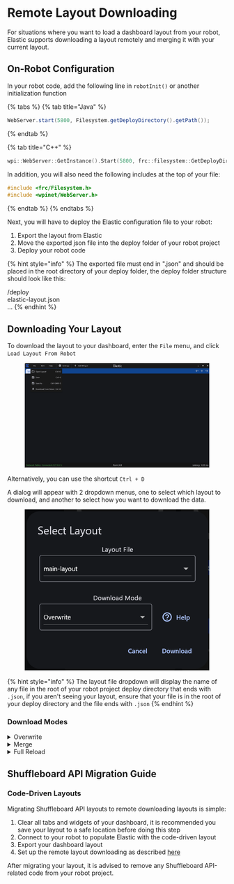 # Remote Layout Downloading

For situations where you want to load a dashboard layout from your robot, Elastic supports downloading a layout remotely and merging it with your current layout.

## On-Robot Configuration

In your robot code, add the following line in `robotInit()` or another initialization function

{% tabs %}
{% tab title="Java" %}
```java
WebServer.start(5800, Filesystem.getDeployDirectory().getPath());
```
{% endtab %}

{% tab title="C++" %}
```cpp
wpi::WebServer::GetInstance().Start(5800, frc::filesystem::GetDeployDirectory());
```

In addition, you will also need the following includes at the top of your file:

```cpp
#include <frc/Filesystem.h>
#include <wpinet/WebServer.h>
```
{% endtab %}
{% endtabs %}

Next, you will have to deploy the Elastic configuration file to your robot:

1. Export the layout from Elastic
2. Move the exported json file into the deploy folder of your robot project
3. Deploy your robot code

{% hint style="info" %}
The exported file must end in ".json" and should be placed in the root directory of your deploy folder, the deploy folder structure should look like this:

/deploy\
&#x20;   elastic-layout.json\
&#x20;   ...
{% endhint %}

## Downloading Your Layout

To download the layout to your dashboard, enter the `File` menu, and click `Load Layout From Robot`

<figure><img src="../.gitbook/assets/remote_layout.png" alt=""><figcaption></figcaption></figure>

Alternatively, you can use the shortcut `Ctrl + D`

A dialog will appear with 2 dropdown menus, one to select which layout to download, and another to select how you want to download the data.

<figure><img src="../.gitbook/assets/remote_layout_dialog.png" alt=""><figcaption></figcaption></figure>

{% hint style="info" %}
The layout file dropdown will display the name of any file in the root of your robot project deploy directory that ends with `.json`, if you aren't seeing your layout, ensure that your file is in the root of your deploy directory and the file ends with `.json`
{% endhint %}

### Download Modes

<details>

<summary>Overwrite</summary>

Keeps existing tabs that are not defined in the remote layout. However, any tabs that are defined in the remote layout will be overwritten locally.

For example, if your current layout has the tabs `Teleoperated`, `Autonomous`, and `Testing`, and your layout defines a tab named `Testing`, after downloading, any content that you have on the `Testing`tab will no longer exist and will be overwritten by whatever is on the remote layout tab.

</details>

<details>

<summary>Merge</summary>

Merge the downloaded layout with the existing one. If a new widget cannot be properly placed, it will not be added.

If your current layout has the tabs `Teleoperated`, `Autonomous`, and `Testing`, and your layout defines a tab named `Testing`, but the layout you are downloading also has a tab named `Testing`, any widgets you currently have on the `Testing` tab will remain, but new widgets will be added in spots that are not occupied.

</details>

<details>

<summary>Full Reload</summary>

Deletes the existing layout and loads the new one.

This is the same operation as opening a new layout locally, any widgets you have placed will be removed.

</details>

## Shuffleboard API Migration Guide

### Code-Driven Layouts

Migrating Shuffleboard API layouts to remote downloading layouts is simple:

1. Clear all tabs and widgets of your dashboard, it is recommended you save your layout to a safe location before doing this step
2. Connect to your robot to populate Elastic with the code-driven layout
3. Export your dashboard layout
4. Set up the remote layout downloading as described [here](remote-layout-downloading.md#on-robot-configuration)

After migrating your layout, it is advised to remove any Shuffleboard API-related code from your robot project.
